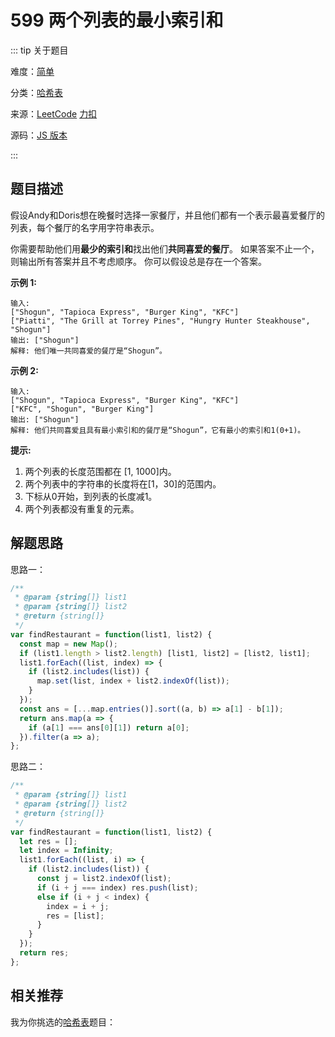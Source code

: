 # 599 两个列表的最小索引和

::: tip 关于题目

难度：[简单](/solution/easy/)

分类：[哈希表](/art/hash.html)

来源：[LeetCode](https://leetcode.com/problems/minimum-index-sum-of-two-lists/)  [力扣](https://leetcode-cn.com/problems/minimum-index-sum-of-two-lists/)

源码：[JS 版本](https://github.com/swpuLeo/cattle/blob/master/src/easy/MinimumIndexSumOfTwoLists.js)

:::



## 题目描述

假设Andy和Doris想在晚餐时选择一家餐厅，并且他们都有一个表示最喜爱餐厅的列表，每个餐厅的名字用字符串表示。

你需要帮助他们用**最少的索引和**找出他们**共同喜爱的餐厅**。 如果答案不止一个，则输出所有答案并且不考虑顺序。 你可以假设总是存在一个答案。

**示例 1:**

```
输入:
["Shogun", "Tapioca Express", "Burger King", "KFC"]
["Piatti", "The Grill at Torrey Pines", "Hungry Hunter Steakhouse", "Shogun"]
输出: ["Shogun"]
解释: 他们唯一共同喜爱的餐厅是“Shogun”。
```

**示例 2:**

```
输入:
["Shogun", "Tapioca Express", "Burger King", "KFC"]
["KFC", "Shogun", "Burger King"]
输出: ["Shogun"]
解释: 他们共同喜爱且具有最小索引和的餐厅是“Shogun”，它有最小的索引和1(0+1)。
```

**提示:**

1. 两个列表的长度范围都在 [1, 1000]内。
2. 两个列表中的字符串的长度将在[1，30]的范围内。
3. 下标从0开始，到列表的长度减1。
4. 两个列表都没有重复的元素。



## 解题思路

思路一：

```js
/**
 * @param {string[]} list1
 * @param {string[]} list2
 * @return {string[]}
 */
var findRestaurant = function(list1, list2) {
  const map = new Map();
  if (list1.length > list2.length) [list1, list2] = [list2, list1];
  list1.forEach((list, index) => {
    if (list2.includes(list)) {
      map.set(list, index + list2.indexOf(list));
    }
  });
  const ans = [...map.entries()].sort((a, b) => a[1] - b[1]);
  return ans.map(a => {
    if (a[1] === ans[0][1]) return a[0];
  }).filter(a => a);
};
```



思路二：

```js
/**
 * @param {string[]} list1
 * @param {string[]} list2
 * @return {string[]}
 */
var findRestaurant = function(list1, list2) {
  let res = [];
  let index = Infinity;
  list1.forEach((list, i) => {
    if (list2.includes(list)) {
      const j = list2.indexOf(list);
      if (i + j === index) res.push(list);
      else if (i + j < index) {
        index = i + j;
        res = [list];
      }
    }
  });
  return res;
};
```





## 相关推荐

我为你挑选的[哈希表](/art/hash.html)题目：
